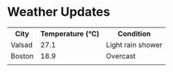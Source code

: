 # Weather Updates

<!-- WEATHER-UPDATE-START -->
<table><tr><th>City</th><th>Temperature (°C)</th><th>Condition</th></tr><tr><td>Valsad</td><td>27.1</td><td>Light rain shower</td></tr><tr><td>Boston</td><td>18.9</td><td>Overcast</td></tr><tr><td></td><td></td><td></td></tr></table>
<!-- WEATHER-UPDATE-END -->
